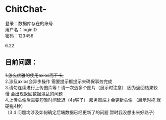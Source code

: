 # ChitChat-
登录：数据库存在的账号  
用户名：loginID  
密码：123456

6.22 



## 目前问题：
~~1.怎么优雅的使用axios而不卡;~~   
2.涉及axios会异步操作 需要提示框提示来确保事务完成  
3.请勿连续进行上传图片等！请一次选多个图片（展示时注意） 因为返回结果较慢 会出现返回数据混乱的问题    
4.上传头像后需要短暂时间延迟（4s够了） 服务器端才会更新头像 （展示时拖 就硬拖4秒）   
（3 4 问题均涉及如何确定后端数据已经更新了的问题 暂时我没想出来好路子)


